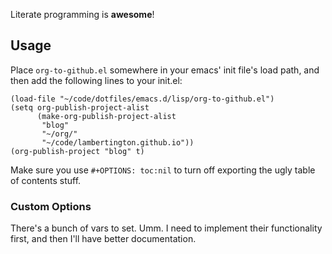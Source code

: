

Literate programming is **awesome**! 

## Usage

Place `org-to-github.el` somewhere in your emacs' init file's load path, and then add the following lines to your init.el:

```common-lisp
(load-file "~/code/dotfiles/emacs.d/lisp/org-to-github.el")
(setq org-publish-project-alist
      (make-org-publish-project-alist
       "blog"
       "~/org/"
       "~/code/lambertington.github.io"))
(org-publish-project "blog" t)                             
```

Make sure you use `#+OPTIONS: toc:nil` to turn off exporting the ugly table of contents stuff.

### Custom Options

There's a bunch of vars to set. Umm. I need to implement their functionality first, and then I'll have better documentation.

